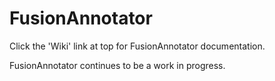 # FusionAnnotator

Click the 'Wiki' link at top for FusionAnnotator documentation.

FusionAnnotator continues to be a work in progress.
